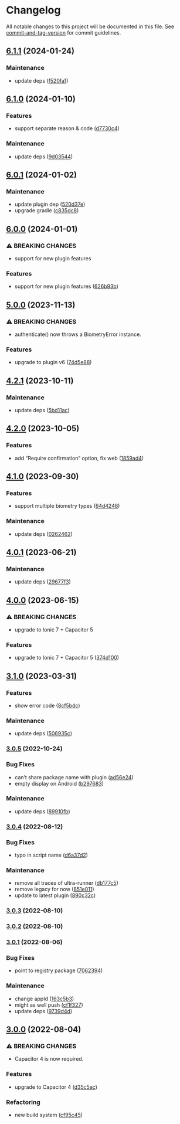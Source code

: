# Changelog

All notable changes to this project will be documented in this file. See [commit-and-tag-version](https://github.com/absolute-version/commit-and-tag-version) for commit guidelines.

## [6.1.1](https://github.com/aparajita/capacitor-biometric-auth-demo/compare/v6.1.0...v6.1.1) (2024-01-24)


### Maintenance

* update deps ([f520fa1](https://github.com/aparajita/capacitor-biometric-auth-demo/commit/f520fa10a334b1a895e8e0aab95e4fd06205a093))

## [6.1.0](https://github.com/aparajita/capacitor-biometric-auth-demo/compare/v6.0.1...v6.1.0) (2024-01-10)


### Features

* support separate reason & code ([d7730c4](https://github.com/aparajita/capacitor-biometric-auth-demo/commit/d7730c45428f630267d29a9e026cd5fad0c4ccea))


### Maintenance

* update deps ([9d03544](https://github.com/aparajita/capacitor-biometric-auth-demo/commit/9d035440ccb888737952085638dff6f9b0a41c13))

## [6.0.1](https://github.com/aparajita/capacitor-biometric-auth-demo/compare/v6.0.0...v6.0.1) (2024-01-02)


### Maintenance

* update plugin dep ([520d37e](https://github.com/aparajita/capacitor-biometric-auth-demo/commit/520d37ee4861e4c562e4c52840aaa9ccdf7c1ea0))
* upgrade gradle ([c835dc8](https://github.com/aparajita/capacitor-biometric-auth-demo/commit/c835dc88bcb9b0c8822fed3ee1f1663ae3082158))

## [6.0.0](https://github.com/aparajita/capacitor-biometric-auth-demo/compare/v5.0.0...v6.0.0) (2024-01-01)


### ⚠ BREAKING CHANGES

* support for new plugin features

### Features

* support for new plugin features ([626b93b](https://github.com/aparajita/capacitor-biometric-auth-demo/commit/626b93b0379614f5d5a01dad9d5a28f2ff14b2cf))

## [5.0.0](https://github.com/aparajita/capacitor-biometric-auth-demo/compare/v4.2.1...v5.0.0) (2023-11-13)


### ⚠ BREAKING CHANGES

* authenticate() now throws a BiometryError instance.

### Features

* upgrade to plugin v6 ([74d5e88](https://github.com/aparajita/capacitor-biometric-auth-demo/commit/74d5e88d092dca031f5167c2e6c2d7d53e6494c4))

## [4.2.1](https://github.com/aparajita/capacitor-biometric-auth-demo/compare/v4.2.0...v4.2.1) (2023-10-11)


### Maintenance

* update deps ([5bd11ac](https://github.com/aparajita/capacitor-biometric-auth-demo/commit/5bd11ac20b868dab3984dd440a002e834f87415d))

## [4.2.0](https://github.com/aparajita/capacitor-biometric-auth-demo/compare/v4.1.0...v4.2.0) (2023-10-05)


### Features

* add “Require confirmation” option, fix web ([1859ad4](https://github.com/aparajita/capacitor-biometric-auth-demo/commit/1859ad49ff72bb1655af374fdbc605f4a1084026))

## [4.1.0](https://github.com/aparajita/capacitor-biometric-auth-demo/compare/v4.0.1...v4.1.0) (2023-09-30)


### Features

* support multiple biometry types ([64d4248](https://github.com/aparajita/capacitor-biometric-auth-demo/commit/64d4248763c597c54a90dd308d7dacbc1ab03c97))


### Maintenance

* update deps ([0262462](https://github.com/aparajita/capacitor-biometric-auth-demo/commit/0262462d4505b8d6a3364399c74f52ec5e0427cb))

## [4.0.1](https://github.com/aparajita/capacitor-biometric-auth-demo/compare/v4.0.0...v4.0.1) (2023-06-21)


### Maintenance

* update deps ([29677f3](https://github.com/aparajita/capacitor-biometric-auth-demo/commit/29677f3f058edcd2ea642ce30de554dce42e8469))

## [4.0.0](https://github.com/aparajita/capacitor-biometric-auth-demo/compare/v3.1.0...v4.0.0) (2023-06-15)


### ⚠ BREAKING CHANGES

* upgrade to Ionic 7 + Capacitor 5

### Features

* upgrade to Ionic 7 + Capacitor 5 ([374d100](https://github.com/aparajita/capacitor-biometric-auth-demo/commit/374d10095cb96fe0c3d939020fafd74383fb4b21))

## [3.1.0](https://github.com/aparajita/capacitor-biometric-auth-demo/compare/v3.0.5...v3.1.0) (2023-03-31)


### Features

* show error code ([8cf5bdc](https://github.com/aparajita/capacitor-biometric-auth-demo/commit/8cf5bdcb6787b7fb24b6b33f6f627fae27147c3c))


### Maintenance

* update deps ([506935c](https://github.com/aparajita/capacitor-biometric-auth-demo/commit/506935ca19d655818e7923162565624940eb25d4))

### [3.0.5](https://github.com/aparajita/capacitor-biometric-auth-demo/compare/v3.0.4...v3.0.5) (2022-10-24)


### Bug Fixes

* can’t share package name with plugin ([ad56e24](https://github.com/aparajita/capacitor-biometric-auth-demo/commit/ad56e245c6365e0c26376c3cfb0639c64e28b749))
* empty display on Android ([b297683](https://github.com/aparajita/capacitor-biometric-auth-demo/commit/b297683f93e45319c94e04598f9655e3adb8bdd5))


### Maintenance

* update deps ([89910fb](https://github.com/aparajita/capacitor-biometric-auth-demo/commit/89910fbcf0b9cc4eb5c137fd593f7b14a5b5e521))

### [3.0.4](https://github.com/aparajita/capacitor-biometric-auth-demo/compare/v3.0.3...v3.0.4) (2022-08-12)


### Bug Fixes

* typo in script name ([d6a37d2](https://github.com/aparajita/capacitor-biometric-auth-demo/commit/d6a37d25eaff80c15663371be35f0c18c366170b))


### Maintenance

* remove all traces of ultra-runner ([db177c5](https://github.com/aparajita/capacitor-biometric-auth-demo/commit/db177c537a17a99c5f643c8475ce68e1799e0e06))
* remove legacy for now ([851e011](https://github.com/aparajita/capacitor-biometric-auth-demo/commit/851e0119fcf7f5262f791c18f3453c02624d8161))
* update to latest plugin ([890c32c](https://github.com/aparajita/capacitor-biometric-auth-demo/commit/890c32cdc486a7994c44a2416cfed9844cdfc76e))

### [3.0.3](https://github.com/aparajita/capacitor-biometric-auth-demo/compare/v3.0.2...v3.0.3) (2022-08-10)

### [3.0.2](https://github.com/aparajita/capacitor-biometric-auth-demo/compare/v3.0.1...v3.0.2) (2022-08-10)

### [3.0.1](https://github.com/aparajita/capacitor-biometric-auth-demo/compare/v3.0.0...v3.0.1) (2022-08-06)


### Bug Fixes

* point to registry package ([7062394](https://github.com/aparajita/capacitor-biometric-auth-demo/commit/7062394568cf1e9702e53988fd8aaa5a21f570f5))


### Maintenance

* change appId ([163c5b3](https://github.com/aparajita/capacitor-biometric-auth-demo/commit/163c5b3c6b3cda3a40000f391c9d31af958aac32))
* might as well push ([cf1f327](https://github.com/aparajita/capacitor-biometric-auth-demo/commit/cf1f327d1a3e6578e80067c3404efb781ac6040c))
* update deps ([9739d4d](https://github.com/aparajita/capacitor-biometric-auth-demo/commit/9739d4dc8e51008af3afdc8caf482ba47cb5625a))

## [3.0.0](https://github.com/aparajita/capacitor-biometric-auth-demo/compare/v2.0.5...v3.0.0) (2022-08-04)


### ⚠ BREAKING CHANGES

* Capacitor 4 is now required.

### Features

* upgrade to Capacitor 4 ([d35c5ac](https://github.com/aparajita/capacitor-biometric-auth-demo/commit/d35c5acea82aeba61b72b7da3c50f40dfeb93185))


### Refactoring

* new build system ([cf95c45](https://github.com/aparajita/capacitor-biometric-auth-demo/commit/cf95c45d3a0d9971fe608b31ca05a3b00d369ec5))
